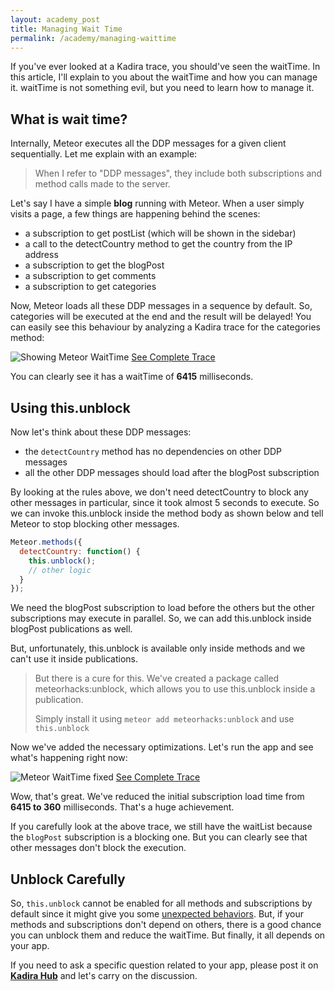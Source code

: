 ```yaml
---
layout: academy_post
title: Managing Wait Time
permalink: /academy/managing-waittime
---
```


If you've ever looked at a Kadira trace, you should've seen the waitTime. In this article, I'll explain to you about the waitTime and how you can manage it. waitTime is not something evil, but you need to learn how to manage it.

## What is wait time?

Internally, Meteor executes all the DDP messages for a given client sequentially. Let me explain with an example:

> When I refer to "DDP messages", they include both subscriptions and method calls made to the server.

Let's say I have a simple **blog** running with Meteor. When a user simply visits a page, a few things are happening behind the scenes:

* a subscription to get postList (which will be shown in the sidebar)
* a call to the detectCountry method to get the country from the IP address
* a subscription to get the blogPost
* a subscription to get comments
* a subscription to get categories

Now, Meteor loads all these DDP messages in a sequence by default. So, categories will be executed at the end and the result will be delayed!
You can easily see this behaviour by analyzing a Kadira trace for the categories method:

![Showing Meteor WaitTime](https://cldup.com/CBdwsq8BYo.png)
[See Complete Trace](https://ui.kadira.io/pt/d6235716-ab27-4f09-a876-503e5934b228) 

You can clearly see it has a waitTime of **6415** milliseconds.

## Using this.unblock

Now let's think about these DDP messages: 

* the `detectCountry` method has no dependencies on other DDP messages
* all the other DDP messages should load after the blogPost subscription

By looking at the rules above, we don't need detectCountry to block any other messages in particular, since it took almost 5 seconds to execute. 
So we can invoke this.unblock inside the method body as shown below and tell Meteor to stop blocking other messages.

~~~js
Meteor.methods({
  detectCountry: function() {
    this.unblock();
    // other logic
  }
});
~~~

We need the blogPost subscription to load before the others but the other subscriptions may execute in parallel. So, we can add this.unblock inside blogPost publications as well.  

But, unfortunately, this.unblock is available only inside methods and we can't use it inside publications. 

> But there is a cure for this. We've created a package called meteorhacks:unblock, which allows you to use this.unblock inside a publication.
> 
> Simply install it using `meteor add meteorhacks:unblock` and use `this.unblock`

Now we've added the necessary optimizations. Let's run the app and see what's happening right now: 

![Meteor WaitTime fixed](https://cldup.com/Zt3IGxMD0n.png)
[See Complete Trace](https://ui.kadira.io/pt/1ad4420f-0282-456c-b95e-a29a6ea11df9)

Wow, that's great. We've reduced the initial subscription load time from **6415 to 360** milliseconds. That's a huge achievement. 

If you carefully look at the above trace, we still have the waitList because the `blogPost` subscription is a blocking one. But you can clearly see that other messages don't block the execution.

## Unblock Carefully

So, `this.unblock` cannot be enabled for all methods and subscriptions by default since it might give you some [unexpected behaviors](https://meteorhacks.com/understanding-meteor-wait-time-and-this-unblock.html#why-thisunblock-does-not-always-work). But, if your methods and subscriptions don't depend on others, there is a good chance you can unblock them and reduce the waitTime. But finally, it all depends on your app.

If you need to ask a specific question related to your app, please post it on [**Kadira Hub**](https://hub.kadira.io) and let's carry on the discussion.